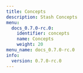 ```yaml
---
title: Concepts
description: Stash Concepts
menu:
  docs_0.7.0-rc.0:
    identifier: concepts
    name: Concepts
    weight: 20
menu_name: docs_0.7.0-rc.0
info:
  version: 0.7.0-rc.0
---
```


